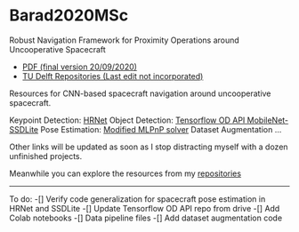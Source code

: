 # Barad2020MSc

Robust Navigation Framework for Proximity Operations around Uncooperative Spacecraft  
  - [PDF (final version 20/09/2020)](https://master-thesis-barad-2020.s3.eu-central-1.amazonaws.com/Barad2020MSc_submission.pdf)
  - [TU Delft Repositories (Last edit not incorporated)](https://repository.tudelft.nl/islandora/object/uuid%3A6dbf6f1d-b41b-42c1-ad78-619a6c6cf071?collection=education)


Resources for CNN-based spacecraft navigation around uncooperative spacecraft.

Keypoint Detection: [HRNet](https://github.com/kuldeepbrd1/HRNet-spacecraft-pose)
Object Detection: [Tensorflow OD API MobileNet-SSDLite](https://github.com/kuldeepbrd1/models)
Pose Estimation: [Modified MLPnP solver](https://github.com/kuldeepbrd1/modified_MLPnP)
Dataset Augmentation ...

Other links will be updated as soon as I stop distracting myself with a dozen unfinished projects. 

Meanwhile you can explore the resources from my [repositories](https://github.com/kuldeepbrd1?tab=repositories)


----- 
To do:
-[] Verify code generalization for spacecraft pose estimation in HRNet and SSDLite
-[] Update Tensorflow OD API repo from drive
-[] Add Colab notebooks
-[] Data pipeline files
-[] Add dataset augmentation code

